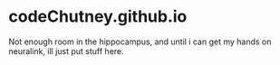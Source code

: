 # codeChutney.github.io


Not enough room in the hippocampus, and until i can get my hands on neuralink, ill just put stuff here.

